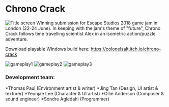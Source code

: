 # Chrono Crack
![Title screen](https://img.itch.zone/aW1hZ2UvMjcyMzIxLzEzMTY5MDkucG5n/315x250%23c/4D97Fg.png)
Winning submission for Escape Studios 2018 game jam in London (22-24 June). In keeping with the jam's theme of "future", Chrono Crack follows time travelling scientist Alex in an isometric action/puzzle adventure.

Download playable Windows build here: https://colonelsalt.itch.io/chrono-crack

![gameplay1](https://img.itch.zone/aW1hZ2UvMjcyMzIxLzEzMTY5MTAucG5n/794x1000/2bPrwv.png) ![gameplay2](https://img.itch.zone/aW1hZ2UvMjcyMzIxLzEzMTY5MTUucG5n/794x1000/kZvxY%2B.png) ![gameplay3](https://img.itch.zone/aW1hZ2UvMjcyMzIxLzEzMTY5MTcucG5n/794x1000/yC3A79.png)

### Development team:
*Thomas Paul (Environment artist & writer)
*Jing Tan (Design, UI artist & texturer)
*Yeonjae Lee (Character & UI artist)
*Ollie Anderson (Composer & sound engineer)
*Sondre Agledahl (Programmer)
